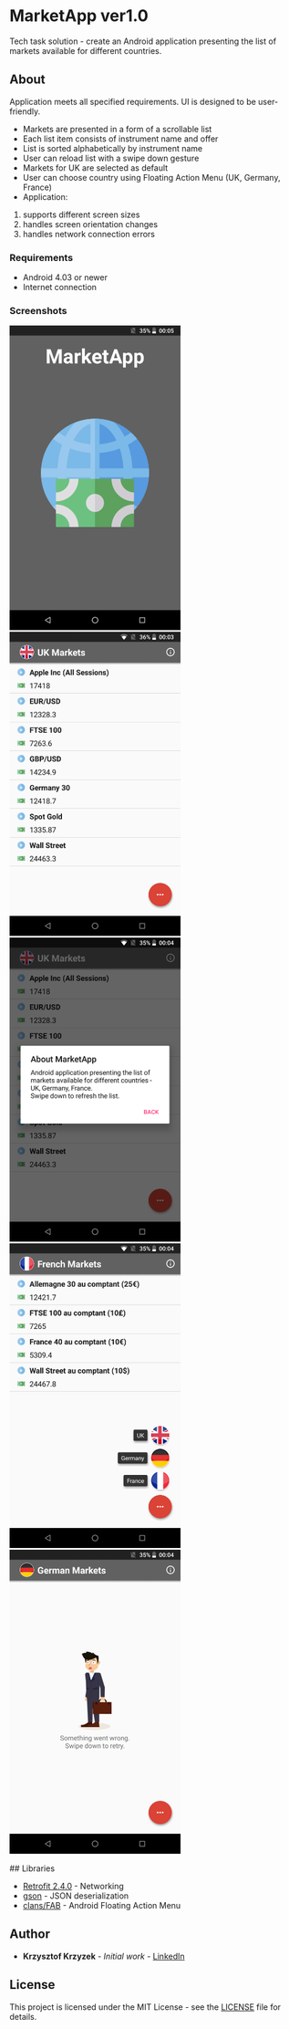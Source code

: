 
# MarketApp  ver1.0

Tech task solution  - create an Android application presenting the list of markets available for different countries.

## About
Application meets all specified requirements.
UI is designed to be user-friendly.
 * Markets are presented in a form of a scrollable list
 * Each list item consists of instrument name and offer
 * List is sorted alphabetically by instrument name
 * User can reload list with a swipe down gesture 
 * Markets for UK are selected as default
 * User can choose country using Floating Action Menu (UK, Germany, France)
 * Application:
 1. supports different screen sizes
 2. handles screen orientation changes
 3. handles network connection errors


### Requirements

* Android 4.03 or newer
* Internet connection

### Screenshots
<p float="left">
<img src="https://github.com/kkrzyzek/MarketApp/blob/master/appScreenshots/splashScreen.png?raw=true" width="300"/>
<img src="https://github.com/kkrzyzek/MarketApp/blob/master/appScreenshots/mainView.png?raw=true" width="300"/>
<img src="https://raw.githubusercontent.com/kkrzyzek/MarketApp/master/appScreenshots/dialog.png" width="300"/>
<img src="https://github.com/kkrzyzek/MarketApp/blob/master/appScreenshots/floatingActionMenu.png?raw=true" width="300"/>
<img src="https://github.com/kkrzyzek/MarketApp/blob/master/appScreenshots/sthWentWrong.png?raw=true" width="300"/>
</p>
## Libraries

* [Retrofit 2.4.0](http://square.github.io/retrofit/) - Networking
* [gson](https://github.com/google/gson) - JSON deserialization
* [clans/FAB](https://github.com/Clans/FloatingActionButton) - Android Floating Action Menu

## Author

* **Krzysztof Krzyzek** - *Initial work* - [LinkedIn](https://www.linkedin.com/in/kkrzyzek/)


## License

This project is licensed under the MIT License - see the [LICENSE](https://github.com/kkrzyzek/MarketApp/blob/master/LICENSE) file for details.
